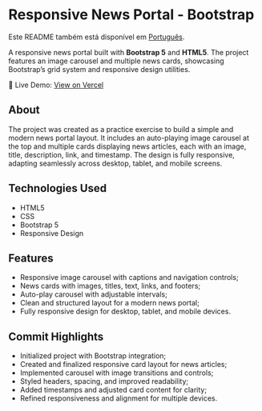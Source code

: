 <h1>Responsive News Portal - Bootstrap</h1>
<p>
    Este README também está disponível em <a href="./README.pt-br.md">Português</a>.
</p>
<p>
    A responsive news portal built with <strong>Bootstrap 5</strong> and <strong>HTML5</strong>.
    The project features an image carousel and multiple news cards, showcasing Bootstrap’s grid system
    and responsive design utilities.
</p>
<p>
    🔗 Live Demo: <a href="https://bootstrap-news-portal-asrdrgm.vercel.app/" target="_blank">View on Vercel</a>
</p>
<h2>About</h2>
<p>
    The project was created as a practice exercise to build a simple and modern news portal layout.
    It includes an auto-playing image carousel at the top and multiple cards displaying news articles,
    each with an image, title, description, link, and timestamp.
    The design is fully responsive, adapting seamlessly across desktop, tablet, and mobile screens.
</p>
<h2>Technologies Used</h2>
<ul>
    <li>HTML5</li>
    <li>CSS</li>
    <li>Bootstrap 5</li>
    <li>Responsive Design</li>
</ul>
<h2>Features</h2>
<ul>
    <li>Responsive image carousel with captions and navigation controls;</li>
    <li>News cards with images, titles, text, links, and footers;</li>
    <li>Auto-play carousel with adjustable intervals;</li>
    <li>Clean and structured layout for a modern news portal;</li>
    <li>Fully responsive design for desktop, tablet, and mobile devices.</li>
</ul>
<h2>Commit Highlights</h2>
<ul>
    <li>Initialized project with Bootstrap integration;</li>
    <li>Created and finalized responsive card layout for news articles;</li>
    <li>Implemented carousel with image transitions and controls;</li>
    <li>Styled headers, spacing, and improved readability;</li>
    <li>Added timestamps and adjusted card content for clarity;</li>
    <li>Refined responsiveness and alignment for multiple devices.</li>
</ul>
